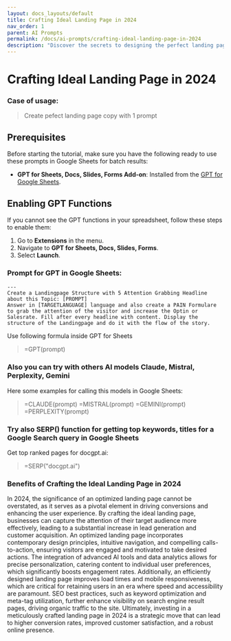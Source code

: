 ```yaml
---
layout: docs_layouts/default
title: Crafting Ideal Landing Page in 2024
nav_order: 1
parent: AI Prompts
permalink: /docs/ai-prompts/crafting-ideal-landing-page-in-2024
description: "Discover the secrets to designing the perfect landing page in 2024. Learn the latest trends, best practices, and expert tips to increase conversions and boost your online presence. Stay ahead in digital marketing with our comprehensive guide."
---
```


# Crafting Ideal Landing Page in 2024

### Case of usage:
> Create pefect landing page copy with 1 prompt

## Prerequisites

Before starting the tutorial, make sure you have the following ready to use these prompts in Google Sheets for batch results:

- **GPT for Sheets, Docs, Slides, Forms Add-on**: Installed from the [GPT for Google Sheets](https://workspace.google.com/u/0/marketplace/app/gpt_for_sheets_docs_forms_slides/466607203252).

## Enabling GPT Functions

If you cannot see the GPT functions in your spreadsheet, follow these steps to enable them:

1. Go to **Extensions** in the menu.
2. Navigate to **GPT for Sheets, Docs, Slides, Forms**.
3. Select **Launch**.


### Prompt for GPT in Google Sheets:
```shell
---
Create a Landingpage Structure with 5 Attention Grabbing Headline about this Topic: [PROMPT]
Answer in [TARGETLANGUAGE] language and also create a PAIN Formulare to grab the attention of the visitor and increase the Optin or Salesrate. Fill after every headline with content. Display the structure of the Landingpage and do it with the flow of the story.
```

Use following formula inside GPT for Sheets
> =GPT(prompt)

### Also you can try with others AI models Claude, Mistral, Perplexity, Gemini
Here some examples for calling this models in Google Sheets:

> =CLAUDE(prompt)
> =MISTRAL(prompt)
> =GEMINI(prompt)
> =PERPLEXITY(prompt)


### Try also SERP() function for getting top keywords, titles for a Google Search query in Google Sheets

Get top ranked pages for docgpt.ai:

> =SERP("docgpt.ai")



### Benefits of Crafting the Ideal Landing Page in 2024

In 2024, the significance of an optimized landing page cannot be overstated, as it serves as a pivotal element in driving conversions and enhancing the user experience. By crafting the ideal landing page, businesses can capture the attention of their target audience more effectively, leading to a substantial increase in lead generation and customer acquisition. An optimized landing page incorporates contemporary design principles, intuitive navigation, and compelling calls-to-action, ensuring visitors are engaged and motivated to take desired actions. The integration of advanced AI tools and data analytics allows for precise personalization, catering content to individual user preferences, which significantly boosts engagement rates. Additionally, an efficiently designed landing page improves load times and mobile responsiveness, which are critical for retaining users in an era where speed and accessibility are paramount. SEO best practices, such as keyword optimization and meta-tag utilization, further enhance visibility on search engine result pages, driving organic traffic to the site. Ultimately, investing in a meticulously crafted landing page in 2024 is a strategic move that can lead to higher conversion rates, improved customer satisfaction, and a robust online presence.
